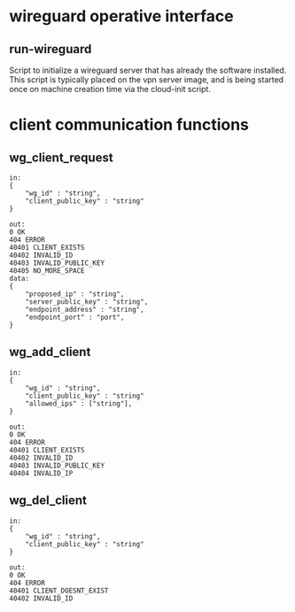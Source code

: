 # wireguard operative interface

## run-wireguard

Script to initialize a wireguard server that has already the software installed.
This script is typically placed on the vpn server image, and is being started once on machine creation time via the cloud-init script.


# client communication functions

## wg_client_request
```
in: 
{
    "wg_id" : "string",
    "client_public_key" : "string"
}
```

```
out:
0 OK
404 ERROR
40401 CLIENT_EXISTS
40402 INVALID_ID
40403 INVALID_PUBLIC_KEY
40405 NO_MORE_SPACE
data:
{
    "proposed_ip" : "string",
    "server_public_key" : "string",
    "endpoint_address" : "string",
    "endpoint_port" : "port",
}
```

## wg_add_client
```
in: 
{
    "wg_id" : "string",
    "client_public_key" : "string"
    "allowed_ips" : ["string"],
}
```

```
out:
0 OK
404 ERROR
40401 CLIENT_EXISTS
40402 INVALID_ID
40403 INVALID_PUBLIC_KEY
40404 INVALID_IP
```

## wg_del_client
```
in:
{
    "wg_id" : "string",
    "client_public_key" : "string"
}
```

```
out:
0 OK
404 ERROR
40401 CLIENT_DOESNT_EXIST
40402 INVALID_ID
```
